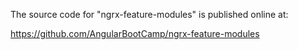 The source code for "ngrx-feature-modules" is published online at:

https://github.com/AngularBootCamp/ngrx-feature-modules


